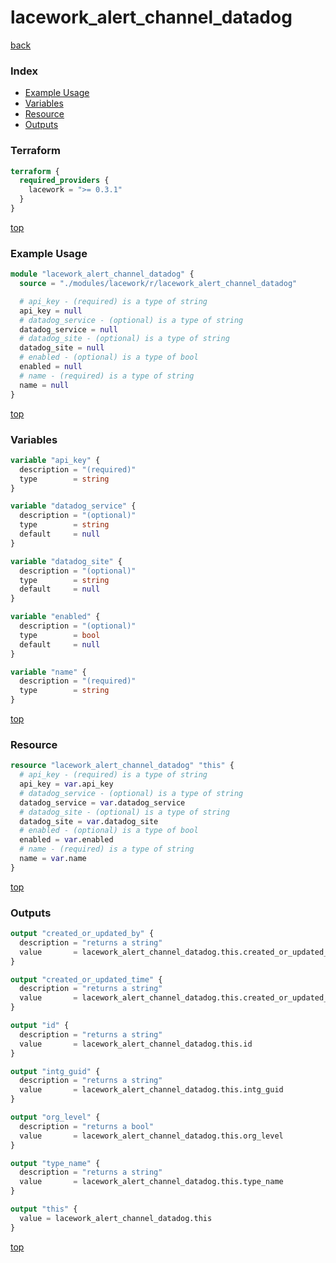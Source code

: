 # lacework_alert_channel_datadog

[back](../lacework.md)

### Index

- [Example Usage](#example-usage)
- [Variables](#variables)
- [Resource](#resource)
- [Outputs](#outputs)

### Terraform

```terraform
terraform {
  required_providers {
    lacework = ">= 0.3.1"
  }
}
```

[top](#index)

### Example Usage

```terraform
module "lacework_alert_channel_datadog" {
  source = "./modules/lacework/r/lacework_alert_channel_datadog"

  # api_key - (required) is a type of string
  api_key = null
  # datadog_service - (optional) is a type of string
  datadog_service = null
  # datadog_site - (optional) is a type of string
  datadog_site = null
  # enabled - (optional) is a type of bool
  enabled = null
  # name - (required) is a type of string
  name = null
}
```

[top](#index)

### Variables

```terraform
variable "api_key" {
  description = "(required)"
  type        = string
}

variable "datadog_service" {
  description = "(optional)"
  type        = string
  default     = null
}

variable "datadog_site" {
  description = "(optional)"
  type        = string
  default     = null
}

variable "enabled" {
  description = "(optional)"
  type        = bool
  default     = null
}

variable "name" {
  description = "(required)"
  type        = string
}
```

[top](#index)

### Resource

```terraform
resource "lacework_alert_channel_datadog" "this" {
  # api_key - (required) is a type of string
  api_key = var.api_key
  # datadog_service - (optional) is a type of string
  datadog_service = var.datadog_service
  # datadog_site - (optional) is a type of string
  datadog_site = var.datadog_site
  # enabled - (optional) is a type of bool
  enabled = var.enabled
  # name - (required) is a type of string
  name = var.name
}
```

[top](#index)

### Outputs

```terraform
output "created_or_updated_by" {
  description = "returns a string"
  value       = lacework_alert_channel_datadog.this.created_or_updated_by
}

output "created_or_updated_time" {
  description = "returns a string"
  value       = lacework_alert_channel_datadog.this.created_or_updated_time
}

output "id" {
  description = "returns a string"
  value       = lacework_alert_channel_datadog.this.id
}

output "intg_guid" {
  description = "returns a string"
  value       = lacework_alert_channel_datadog.this.intg_guid
}

output "org_level" {
  description = "returns a bool"
  value       = lacework_alert_channel_datadog.this.org_level
}

output "type_name" {
  description = "returns a string"
  value       = lacework_alert_channel_datadog.this.type_name
}

output "this" {
  value = lacework_alert_channel_datadog.this
}
```

[top](#index)